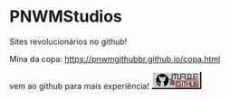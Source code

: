 # PNWMStudios
Sites revolucionários no github!

Mina da copa:
https://pnwmgithubbr.github.io/copa.html

vem ao github para mais experiência!
<a href="https://github.com/PNWMgithubBR/pnwmgithubbr.github.io">
<img src="imagens_especiais/botaogit.png" style="width:88px;height:31px;">
</a>
